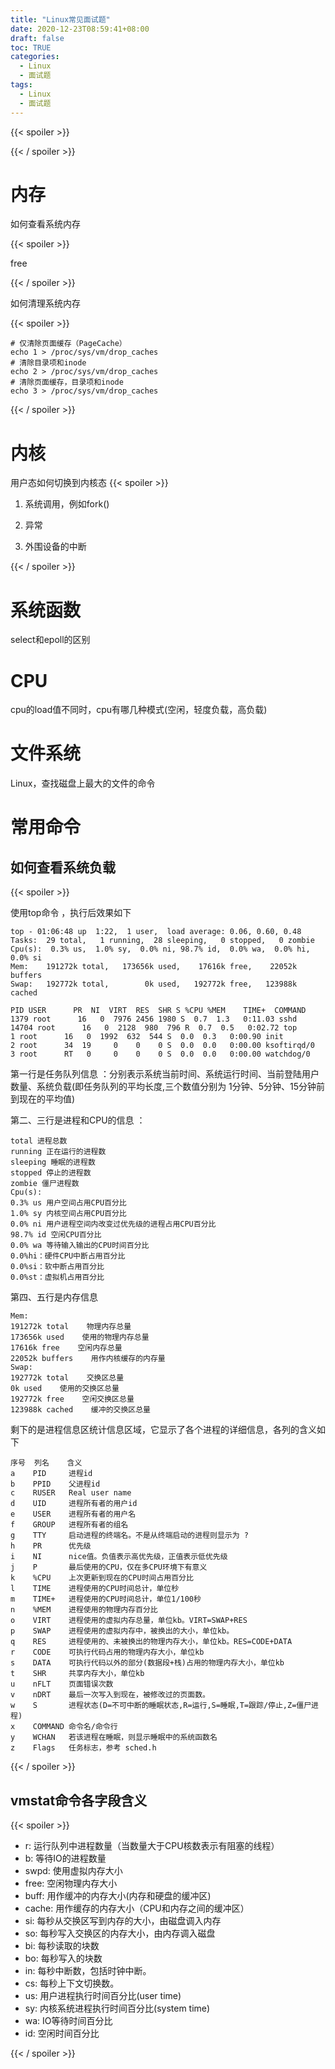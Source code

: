 ```yaml
---
title: "Linux常见面试题"
date: 2020-12-23T08:59:41+08:00
draft: false
toc: TRUE
categories:
  - Linux
  - 面试题
tags:
  - Linux
  - 面试题
---
```



{{< spoiler >}} 

{{< / spoiler >}}

# 内存

如何查看系统内存

{{< spoiler >}} 

free

{{< / spoiler >}}

如何清理系统内存

{{< spoiler >}} 

```shell
# 仅清除页面缓存（PageCache） 
echo 1 > /proc/sys/vm/drop_caches
# 清除目录项和inode
echo 2 > /proc/sys/vm/drop_caches
# 清除页面缓存，目录项和inode
echo 3 > /proc/sys/vm/drop_caches
```

{{< / spoiler >}}


# 内核

用户态如何切换到内核态
{{< spoiler >}} 
1. 系统调用，例如fork() 

2. 异常

3. 外围设备的中断

  {{< / spoiler >}}


# 系统函数

select和epoll的区别





# CPU

cpu的load值不同时，cpu有哪几种模式(空闲，轻度负载，高负载)

# 文件系统

 Linux，查找磁盘上最大的文件的命令

# 常用命令

 ## 如何查看系统负载

{{< spoiler >}} 

使用top命令 ，执行后效果如下

```
top - 01:06:48 up  1:22,  1 user,  load average: 0.06, 0.60, 0.48
Tasks:  29 total,   1 running,  28 sleeping,   0 stopped,   0 zombie
Cpu(s):  0.3% us,  1.0% sy,  0.0% ni, 98.7% id,  0.0% wa,  0.0% hi,  0.0% si
Mem:    191272k total,   173656k used,    17616k free,    22052k buffers
Swap:   192772k total,        0k used,   192772k free,   123988k cached

PID USER      PR  NI  VIRT  RES  SHR S %CPU %MEM    TIME+  COMMAND
1379 root      16   0  7976 2456 1980 S  0.7  1.3   0:11.03 sshd
14704 root      16   0  2128  980  796 R  0.7  0.5   0:02.72 top
1 root      16   0  1992  632  544 S  0.0  0.3   0:00.90 init
2 root      34  19     0    0    0 S  0.0  0.0   0:00.00 ksoftirqd/0
3 root      RT   0     0    0    0 S  0.0  0.0   0:00.00 watchdog/0
```

第一行是任务队列信息 ：分别表示系统当前时间、系统运行时间、当前登陆用户数量、系统负载(即任务队列的平均长度,三个数值分别为 1分钟、5分钟、15分钟前到现在的平均值)

第二、三行是进程和CPU的信息 ： 

```
total 进程总数
running 正在运行的进程数
sleeping 睡眠的进程数
stopped 停止的进程数
zombie 僵尸进程数
Cpu(s): 
0.3% us 用户空间占用CPU百分比
1.0% sy 内核空间占用CPU百分比
0.0% ni 用户进程空间内改变过优先级的进程占用CPU百分比
98.7% id 空闲CPU百分比
0.0% wa 等待输入输出的CPU时间百分比
0.0%hi：硬件CPU中断占用百分比
0.0%si：软中断占用百分比
0.0%st：虚拟机占用百分比
```

第四、五行是内存信息

```
Mem:
191272k total    物理内存总量
173656k used    使用的物理内存总量
17616k free    空闲内存总量
22052k buffers    用作内核缓存的内存量
Swap: 
192772k total    交换区总量
0k used    使用的交换区总量
192772k free    空闲交换区总量
123988k cached    缓冲的交换区总量
```

剩下的是进程信息区统计信息区域，它显示了各个进程的详细信息，各列的含义如下

```
序号  列名    含义
a    PID     进程id
b    PPID    父进程id
c    RUSER   Real user name
d    UID     进程所有者的用户id
e    USER    进程所有者的用户名
f    GROUP   进程所有者的组名
g    TTY     启动进程的终端名。不是从终端启动的进程则显示为 ?
h    PR      优先级
i    NI      nice值。负值表示高优先级，正值表示低优先级
j    P       最后使用的CPU，仅在多CPU环境下有意义
k    %CPU    上次更新到现在的CPU时间占用百分比
l    TIME    进程使用的CPU时间总计，单位秒
m    TIME+   进程使用的CPU时间总计，单位1/100秒
n    %MEM    进程使用的物理内存百分比
o    VIRT    进程使用的虚拟内存总量，单位kb。VIRT=SWAP+RES
p    SWAP    进程使用的虚拟内存中，被换出的大小，单位kb。
q    RES     进程使用的、未被换出的物理内存大小，单位kb。RES=CODE+DATA
r    CODE    可执行代码占用的物理内存大小，单位kb
s    DATA    可执行代码以外的部分(数据段+栈)占用的物理内存大小，单位kb
t    SHR     共享内存大小，单位kb
u    nFLT    页面错误次数
v    nDRT    最后一次写入到现在，被修改过的页面数。
w    S       进程状态(D=不可中断的睡眠状态,R=运行,S=睡眠,T=跟踪/停止,Z=僵尸进程)
x    COMMAND 命令名/命令行
y    WCHAN   若该进程在睡眠，则显示睡眠中的系统函数名
z    Flags   任务标志，参考 sched.h
```

{{< / spoiler >}}



## vmstat命令各字段含义

{{< spoiler >}}

- r: 运行队列中进程数量（当数量大于CPU核数表示有阻塞的线程）
- b: 等待IO的进程数量
- swpd: 使用虚拟内存大小
- free: 空闲物理内存大小
- buff: 用作缓冲的内存大小(内存和硬盘的缓冲区)
- cache: 用作缓存的内存大小（CPU和内存之间的缓冲区）
- si: 每秒从交换区写到内存的大小，由磁盘调入内存
- so: 每秒写入交换区的内存大小，由内存调入磁盘
- bi: 每秒读取的块数
- bo: 每秒写入的块数
- in: 每秒中断数，包括时钟中断。
- cs: 每秒上下文切换数。
- us: 用户进程执行时间百分比(user time)
- sy: 内核系统进程执行时间百分比(system time)
- wa: IO等待时间百分比
- id: 空闲时间百分比

{{< / spoiler >}}

